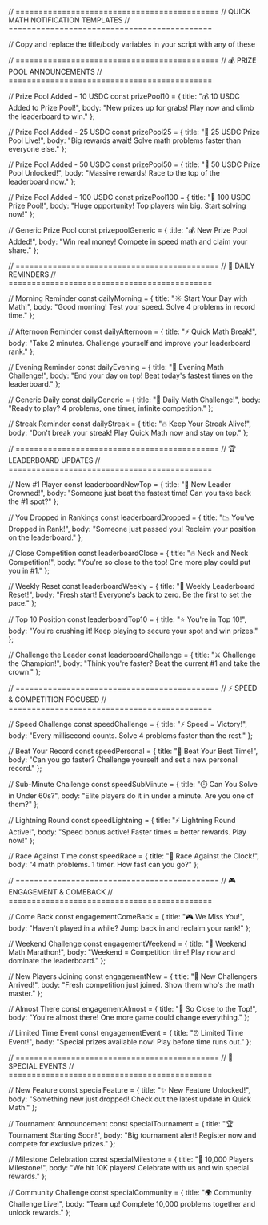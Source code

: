 // ============================================
// QUICK MATH NOTIFICATION TEMPLATES
// ============================================

// Copy and replace the title/body variables in your script with any of these

// ============================================
// 💰 PRIZE POOL ANNOUNCEMENTS
// ============================================

// Prize Pool Added - 10 USDC
const prizePool10 = {
  title: "💰 10 USDC Added to Prize Pool!",
  body: "New prizes up for grabs! Play now and climb the leaderboard to win."
};

// Prize Pool Added - 25 USDC
const prizePool25 = {
  title: "🎉 25 USDC Prize Pool Live!",
  body: "Big rewards await! Solve math problems faster than everyone else."
};

// Prize Pool Added - 50 USDC
const prizePool50 = {
  title: "🚀 50 USDC Prize Pool Unlocked!",
  body: "Massive rewards! Race to the top of the leaderboard now."
};

// Prize Pool Added - 100 USDC
const prizePool100 = {
  title: "💎 100 USDC Prize Pool!",
  body: "Huge opportunity! Top players win big. Start solving now!"
};

// Generic Prize Pool
const prizepoolGeneric = {
  title: "💰 New Prize Pool Added!",
  body: "Win real money! Compete in speed math and claim your share."
};

// ============================================
// 📅 DAILY REMINDERS
// ============================================

// Morning Reminder
const dailyMorning = {
  title: "☀️ Start Your Day with Math!",
  body: "Good morning! Test your speed. Solve 4 problems in record time."
};

// Afternoon Reminder
const dailyAfternoon = {
  title: "⚡ Quick Math Break!",
  body: "Take 2 minutes. Challenge yourself and improve your leaderboard rank."
};

// Evening Reminder
const dailyEvening = {
  title: "🌙 Evening Math Challenge!",
  body: "End your day on top! Beat today's fastest times on the leaderboard."
};

// Generic Daily
const dailyGeneric = {
  title: "🧮 Daily Math Challenge!",
  body: "Ready to play? 4 problems, one timer, infinite competition."
};

// Streak Reminder
const dailyStreak = {
  title: "🔥 Keep Your Streak Alive!",
  body: "Don't break your streak! Play Quick Math now and stay on top."
};

// ============================================
// 🏆 LEADERBOARD UPDATES
// ============================================

// New #1 Player
const leaderboardNewTop = {
  title: "👑 New Leader Crowned!",
  body: "Someone just beat the fastest time! Can you take back the #1 spot?"
};

// You Dropped in Rankings
const leaderboardDropped = {
  title: "📉 You've Dropped in Rank!",
  body: "Someone just passed you! Reclaim your position on the leaderboard."
};

// Close Competition
const leaderboardClose = {
  title: "🔥 Neck and Neck Competition!",
  body: "You're so close to the top! One more play could put you in #1."
};

// Weekly Reset
const leaderboardWeekly = {
  title: "🔄 Weekly Leaderboard Reset!",
  body: "Fresh start! Everyone's back to zero. Be the first to set the pace."
};

// Top 10 Position
const leaderboardTop10 = {
  title: "⭐ You're in Top 10!",
  body: "You're crushing it! Keep playing to secure your spot and win prizes."
};

// Challenge the Leader
const leaderboardChallenge = {
  title: "⚔️ Challenge the Champion!",
  body: "Think you're faster? Beat the current #1 and take the crown."
};

// ============================================
// ⚡ SPEED & COMPETITION FOCUSED
// ============================================

// Speed Challenge
const speedChallenge = {
  title: "⚡ Speed = Victory!",
  body: "Every millisecond counts. Solve 4 problems faster than the rest."
};

// Beat Your Record
const speedPersonal = {
  title: "🎯 Beat Your Best Time!",
  body: "Can you go faster? Challenge yourself and set a new personal record."
};

// Sub-Minute Challenge
const speedSubMinute = {
  title: "⏱️ Can You Solve in Under 60s?",
  body: "Elite players do it in under a minute. Are you one of them?"
};

// Lightning Round
const speedLightning = {
  title: "⚡ Lightning Round Active!",
  body: "Speed bonus active! Faster times = better rewards. Play now!"
};

// Race Against Time
const speedRace = {
  title: "🏁 Race Against the Clock!",
  body: "4 math problems. 1 timer. How fast can you go?"
};

// ============================================
// 🎮 ENGAGEMENT & COMEBACK
// ============================================

// Come Back
const engagementComeBack = {
  title: "🎮 We Miss You!",
  body: "Haven't played in a while? Jump back in and reclaim your rank!"
};

// Weekend Challenge
const engagementWeekend = {
  title: "🎉 Weekend Math Marathon!",
  body: "Weekend = Competition time! Play now and dominate the leaderboard."
};

// New Players Joining
const engagementNew = {
  title: "🌟 New Challengers Arrived!",
  body: "Fresh competition just joined. Show them who's the math master."
};

// Almost There
const engagementAlmost = {
  title: "🎯 So Close to the Top!",
  body: "You're almost there! One more game could change everything."
};

// Limited Time Event
const engagementEvent = {
  title: "⏰ Limited Time Event!",
  body: "Special prizes available now! Play before time runs out."
};

// ============================================
// 🎁 SPECIAL EVENTS
// ============================================

// New Feature
const specialFeature = {
  title: "✨ New Feature Unlocked!",
  body: "Something new just dropped! Check out the latest update in Quick Math."
};

// Tournament Announcement
const specialTournament = {
  title: "🏆 Tournament Starting Soon!",
  body: "Big tournament alert! Register now and compete for exclusive prizes."
};

// Milestone Celebration
const specialMilestone = {
  title: "🎊 10,000 Players Milestone!",
  body: "We hit 10K players! Celebrate with us and win special rewards."
};

// Community Challenge
const specialCommunity = {
  title: "🌍 Community Challenge Live!",
  body: "Team up! Complete 10,000 problems together and unlock rewards."
};